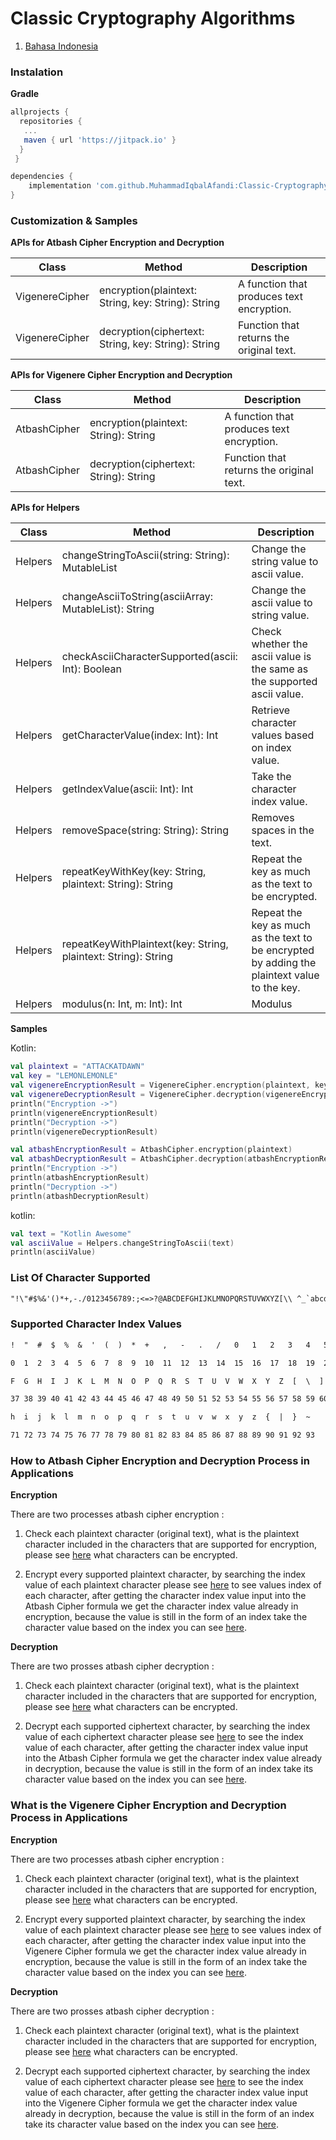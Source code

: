 # **Classic Cryptography Algorithms**

1. [Bahasa Indonesia](https://github.com/MuhammadIqbalAfandi/Classic-Cryptography-Algorithm/blob/master/README-ID.md)

### **Instalation**

**Gradle**

```gradle
allprojects {
  repositories {
   ...
   maven { url 'https://jitpack.io' }
  }
 }
```

```gradle
dependencies {
    implementation 'com.github.MuhammadIqbalAfandi:Classic-Cryptography-Algorithm:0.1.0-alpha'
}
```

### **Customization & Samples**

**APIs for Atbash Cipher Encryption and Decryption**

| Class          | Method                                              | Description                               |
|----------------|-----------------------------------------------------|-------------------------------------------|
| VigenereCipher | encryption(plaintext: String, key: String): String  | A function that produces text encryption. |
| VigenereCipher | decryption(ciphertext: String, key: String): String | Function that returns the original text.  |

**APIs for Vigenere Cipher Encryption and Decryption**

| Class        | Method                                 | Description                               |
|--------------|----------------------------------------|-------------------------------------------|
| AtbashCipher | encryption(plaintext: String): String  | A function that produces text encryption. |
| AtbashCipher | decryption(ciphertext: String): String | Function that returns the original text.  |

**APIs for Helpers**

| Class   | Method                                                         | Description                                                                                  |
|---------|----------------------------------------------------------------|----------------------------------------------------------------------------------------------|
| Helpers | changeStringToAscii(string: String): MutableList<Int>          | Change the string value to ascii value.                                                      |
| Helpers | changeAsciiToString(asciiArray: MutableList): String           | Change the ascii value to string value.                                                      |
| Helpers | checkAsciiCharacterSupported(ascii: Int): Boolean              | Check whether the ascii value is the same as the supported ascii value.                      |
| Helpers | getCharacterValue(index: Int): Int                             | Retrieve character values based on index value.                                              |
| Helpers | getIndexValue(ascii: Int): Int                                 | Take the character index value.                                                              |
| Helpers | removeSpace(string: String): String                            | Removes spaces in the text.                                                                  |
| Helpers | repeatKeyWithKey(key: String, plaintext: String): String       | Repeat the key as much as the text to be encrypted.                                          |
| Helpers | repeatKeyWithPlaintext(key: String, plaintext: String): String | Repeat the key as much as the text to be encrypted by adding the plaintext value to the key. |
| Helpers | modulus(n: Int, m: Int): Int                                   | Modulus                                                                                      |

**Samples**

Kotlin:

```kotlin
val plaintext = "ATTACKATDAWN"
val key = "LEMONLEMONLE"
val vigenereEncryptionResult = VigenereCipher.encryption(plaintext, key)
val vigenereDecryptionResult = VigenereCipher.decryption(vigenereEncryptionResult, key)
println("Encryption ->")
println(vigenereEncryptionResult)
println("Decryption ->")
println(vigenereDecryptionResult)

val atbashEncryptionResult = AtbashCipher.encryption(plaintext)
val atbashDecryptionResult = AtbashCipher.decryption(atbashEncryptionResult)
println("Encryption ->")
println(atbashEncryptionResult)
println("Decryption ->")
println(atbashDecryptionResult)
```

kotlin:

```kotlin
val text = "Kotlin Awesome"
val asciiValue = Helpers.changeStringToAscii(text)
println(asciiValue)
```

### **List Of Character Supported**

```txt
"!\"#$%&'()*+,-./0123456789:;<=>?@ABCDEFGHIJKLMNOPQRSTUVWXYZ[\\ ^_`abcdefghijklmnopqrstuvwxyz{|}~"
```

### **Supported Character Index Values**

```txt
!  "  #  $  %  &  '  (  )  *  +   ,   -   .   /   0   1   2   3   4   5   6   7   8   9   :   ;   <   =   >   ?   @   A   B   C   D   E

0  1  2  3  4  5  6  7  8  9  10  11  12  13  14  15  16  17  18  19  20  21  22  23  24  25  26  27  28  29  30  31  32  33  34  35  36

F  G  H  I  J  K  L  M  N  O  P  Q  R  S  T  U  V  W  X  Y  Z  [  \  ]  ^  _  `  a  b  c  d  e  f  g

37 38 39 40 41 42 43 44 45 46 47 48 49 50 51 52 53 54 55 56 57 58 59 60 61 62 63 64 65 66 67 68 69 70

h  i  j  k  l  m  n  o  p  q  r  s  t  u  v  w  x  y  z  {  |  }  ~

71 72 73 74 75 76 77 78 79 80 81 82 83 84 85 86 87 88 89 90 91 92 93
```

### **How to Atbash Cipher Encryption and Decryption Process in Applications**

**Encryption**

There are two processes atbash cipher encryption :

1. Check each plaintext character (original text), what is the plaintext character
included in the characters that are supported for encryption, please see
[here](#list-of-character-supported) what characters can be encrypted.

2. Encrypt every supported plaintext character, by searching
the index value of each plaintext character
please see [here](#supported-character-index-values) to see values
index of each character, after getting the character index value input
into the Atbash Cipher formula we get the character index value already in
encryption, because the value is still in the form of an index take the character value
based on the index you can see
[here](#supported-character-index-values).

**Decryption**

There are two prosses atbash cipher decryption :

1. Check each plaintext character (original text), what is the plaintext character
included in the characters that are supported for encryption, please see
[here](#list-of-character-supported) what characters can be encrypted.

2. Decrypt each supported ciphertext character, by searching
the index value of each ciphertext character please see
[here](#supported-character-index-values) to see the index value of
each character, after getting the character index value input
into the Atbash Cipher formula we get the character index value already in
decryption, because the value is still in the form of an index take its character value
based on the index you can see
[here](#supported-character-index-values).

### **What is the Vigenere Cipher Encryption and Decryption Process in Applications**

**Encryption**

There are two processes atbash cipher encryption :

1. Check each plaintext character (original text), what is the plaintext character
included in the characters that are supported for encryption, please see
[here](#list-of-character-supported) what characters can be encrypted.

2. Encrypt every supported plaintext character, by searching
the index value of each plaintext character
please see [here](#supported-character-index-values) to see values
index of each character, after getting the character index value input
into the Vigenere Cipher formula we get the character index value already in
encryption, because the value is still in the form of an index take the character value
based on the index you can see
[here](#supported-character-index-values).

**Decryption**

There are two prosses atbash cipher decryption :

1. Check each plaintext character (original text), what is the plaintext character
included in the characters that are supported for encryption, please see
[here](#list-of-character-supported) what characters can be encrypted.

2. Decrypt each supported ciphertext character, by searching
the index value of each ciphertext character please see
[here](#supported-character-index-values) to see the index value of
each character, after getting the character index value input
into the Vigenere Cipher formula we get the character index value already in
decryption, because the value is still in the form of an index take its character value
based on the index you can see
[here](#supported-character-index-values).
